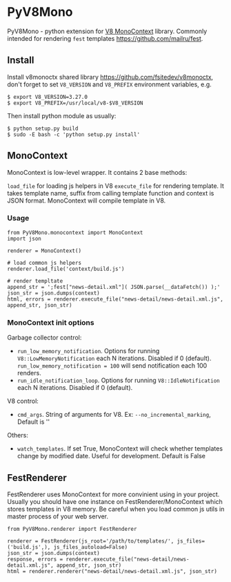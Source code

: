 # PyV8Mono

PyV8Mono - python extension for [V8 MonoContext](https://github.com/fsitedev/v8monoctx) library.
Commonly intended for rendering `fest` templates <https://github.com/mailru/fest>.

## Install

Install v8monoctx shared library <https://github.com/fsitedev/v8monoctx>, don't forget to set `V8_VERSION` and `V8_PREFIX` environment variables, e.g.

	$ export V8_VERSION=3.27.0
	$ export V8_PREFIX=/usr/local/v8-$V8_VERSION

Then install python module as usually:

	$ python setup.py build
	$ sudo -E bash -c 'python setup.py install'

## MonoContext

MonoContext is low-level wrapper. It contains 2 base methods:

`load_file` for loading js helpers in V8
`execute_file` for rendering template. It takes template name, suffix from calling template function and context is JSON format. MonoContext will compile template in V8.

### Usage

	from PyV8Mono.monocontext import MonoContext
	import json

	renderer = MonoContext()

	# load common js helpers
	renderer.load_file('context/build.js')

	# render templtate
	append_str = ';fest["news-detail.xml"]( JSON.parse(__dataFetch()) );'
	json_str = json.dumps(context)
	html, errors = renderer.execute_file("news-detail/news-detail.xml.js", append_str, json_str)


### MonoContext init options

Garbage collector control:

- `run_low_memory_notification`. Options for running `V8::LowMemoryNotification` each N iterations. Disabled if 0 (default). `run_low_memory_notification = 100` will send notification each 100 renders.
- `run_idle_notification_loop`. Options for running `V8::IdleNotification` each N iterations. Disabled if 0 (default).

V8 control:

- `cmd_args`. String of arguments for V8. Ex: `--no_incremental_marking`, Default is ''

Others:

- `watch_templates`. If set True, MonoContext will check whether templates change by modified date. Useful for development. Default is False

## FestRenderer

FestRenderer uses MonoContext for more convinient using in your project.
Usually you should have one instance on FestRenderer/MonoContext which stores templates in V8 memory.
Be careful when you load common js utils in master process of your web server.

	from PyV8Mono.renderer import FestRenderer

	renderer = FestRenderer(js_root='/path/to/templates/', js_files=('build.js',), js_files_autoload=False)
	json_str = json.dumps(context)
	response, errors = renderer.execute_file("news-detail/news-detail.xml.js", append_str, json_str)
	html = renderer.renderer("news-detail/news-detail.xml.js", json_str)
